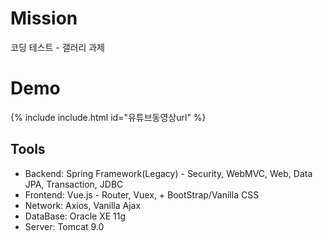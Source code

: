 # Mission
코딩 테스트 - 갤러리 과제

# Demo
{% include include.html id="유튜브동영상url" %}  


## Tools
- Backend: Spring Framework(Legacy) - Security, WebMVC, Web, Data JPA, Transaction, JDBC
- Frontend: Vue.js - Router, Vuex, + BootStrap/Vanilla CSS
- Network: Axios, Vanilla Ajax
- DataBase: Oracle XE 11g
- Server: Tomcat 9.0
